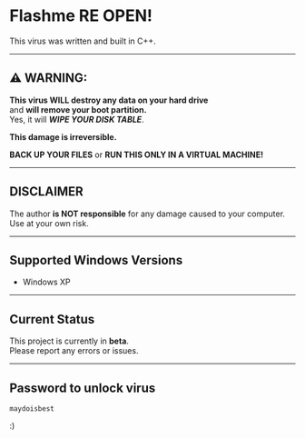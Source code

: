 # Flashme RE OPEN!

This virus was written and built in C++.

---

## ⚠️ WARNING:

**This virus WILL destroy any data on your hard drive**  
and **will remove your boot partition.**  
Yes, it will ***WIPE YOUR DISK TABLE***.

**This damage is irreversible.**  

**BACK UP YOUR FILES** or **RUN THIS ONLY IN A VIRTUAL MACHINE!**

---

## DISCLAIMER

The author **is NOT responsible** for any damage caused to your computer.  
Use at your own risk.

---

## Supported Windows Versions

- Windows XP

---

## Current Status

This project is currently in **beta**.  
Please report any errors or issues.

---

## Password to unlock virus

`maydoisbest`  

:)
